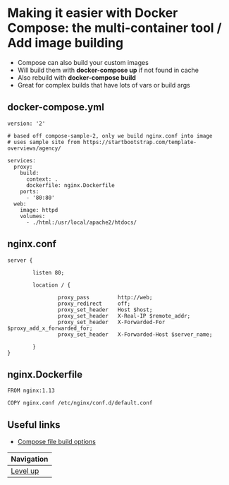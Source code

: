 # Making it easier with Docker Compose: the multi-container tool / Add image building #

* Compose can also build your custom images
* Will build them with **docker-compose up** if not found in cache
* Also rebuild with **docker-compose build**
* Great for complex builds that have lots of vars or build args

## docker-compose.yml ##

    version: '2'

    # based off compose-sample-2, only we build nginx.conf into image
    # uses sample site from https://startbootstrap.com/template-overviews/agency/

    services:
      proxy:
        build:
          context: .
          dockerfile: nginx.Dockerfile
        ports:
          - '80:80'
      web:
        image: httpd
        volumes:
          - ./html:/usr/local/apache2/htdocs/

## nginx.conf ##
    
    server {
    
            listen 80;
    
            location / {
    
                    proxy_pass         http://web;
                    proxy_redirect     off;
                    proxy_set_header   Host $host;
                    proxy_set_header   X-Real-IP $remote_addr;
                    proxy_set_header   X-Forwarded-For $proxy_add_x_forwarded_for;
                    proxy_set_header   X-Forwarded-Host $server_name;
    
            }
    }

## nginx.Dockerfile ##

    FROM nginx:1.13
    
    COPY nginx.conf /etc/nginx/conf.d/default.conf

## Useful links ##

* [Compose file build options](https://docs.docker.com/compose/compose-file/#build)

| Navigation               |
| ------------------------ |
| [Level up](../README.md) |
